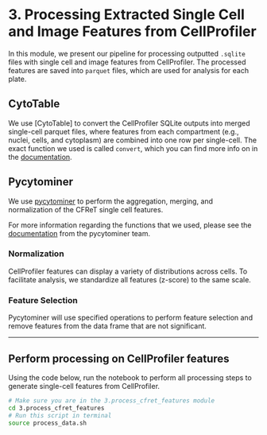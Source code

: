 # 3. Processing Extracted Single Cell and Image Features from CellProfiler

In this module, we present our pipeline for processing outputted `.sqlite` files with single cell and image features from CellProfiler.
The processed features are saved into `parquet` files, which are used for analysis for each plate.

## CytoTable

We use [CytoTable] to convert the CellProfiler SQLite outputs into merged single-cell parquet files, where features from each compartment (e.g., nuclei, cells, and cytoplasm) are combined into one row per single-cell.
The exact function we used is called `convert`, which you can find more info on in the [documentation](https://cytomining.github.io/CytoTable/python-api.html#module-cytotable.convert).

## Pycytominer

We use [pycytominer](https://github.com/cytomining/pycytominer) to perform the aggregation, merging, and normalization of the CFReT single cell features.

For more information regarding the functions that we used, please see the [documentation](https://pycytominer.readthedocs.io/en/latest/pycytominer.cyto_utils.html#pycytominer.cyto_utils.cells.SingleCells.merge_single_cells) from the pycytominer team.

### Normalization

CellProfiler features can display a variety of distributions across cells.
To facilitate analysis, we standardize all features (z-score) to the same scale.

### Feature Selection

Pycytominer will use specified operations to perform feature selection and remove features from the data frame that are not significant.

---

## Perform processing on CellProfiler features

Using the code below, run the notebook to perform all processing steps to generate single-cell features from CellProfiler.

```bash
# Make sure you are in the 3.process_cfret_features module
cd 3.process_cfret_features
# Run this script in terminal
source process_data.sh
```
